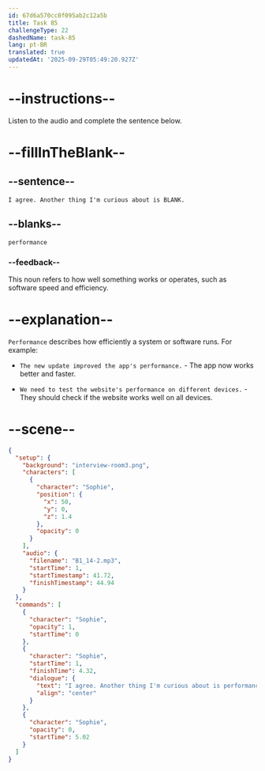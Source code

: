 ```yaml
---
id: 67d6a570cc0f095ab2c12a5b
title: Task 85
challengeType: 22
dashedName: task-85
lang: pt-BR
translated: true
updatedAt: '2025-09-29T05:49:20.927Z'
---
```


<!-- (audio) Sophie: I agree. Another thing I'm curious about is performance. -->

# --instructions--

Listen to the audio and complete the sentence below.

# --fillInTheBlank--

## --sentence--

`I agree. Another thing I'm curious about is BLANK.`

## --blanks--

`performance`

### --feedback--

This noun refers to how well something works or operates, such as software speed and efficiency.

# --explanation--

`Performance` describes how efficiently a system or software runs. For example:

- `The new update improved the app's performance.` - The app now works better and faster.

- `We need to test the website's performance on different devices.` - They should check if the website works well on all devices.

# --scene--

```json
{
  "setup": {
    "background": "interview-room3.png",
    "characters": [
      {
        "character": "Sophie",
        "position": {
          "x": 50,
          "y": 0,
          "z": 1.4
        },
        "opacity": 0
      }
    ],
    "audio": {
      "filename": "B1_14-2.mp3",
      "startTime": 1,
      "startTimestamp": 41.72,
      "finishTimestamp": 44.94
    }
  },
  "commands": [
    {
      "character": "Sophie",
      "opacity": 1,
      "startTime": 0
    },
    {
      "character": "Sophie",
      "startTime": 1,
      "finishTime": 4.32,
      "dialogue": {
        "text": "I agree. Another thing I'm curious about is performance.",
        "align": "center"
      }
    },
    {
      "character": "Sophie",
      "opacity": 0,
      "startTime": 5.02
    }
  ]
}
```

